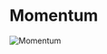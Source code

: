 # Momentum

![Momentum](https://user-images.githubusercontent.com/85926257/152490879-331cb4c2-2e9c-4ed6-b9e9-7c026c9a1f7f.PNG)
